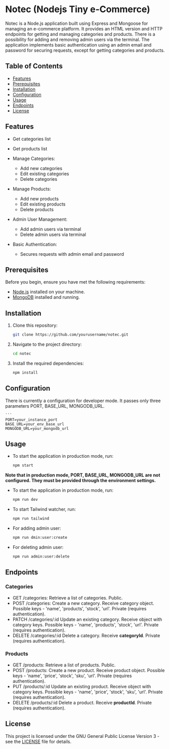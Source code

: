 # Notec (Nodejs Tiny e-Commerce)

Notec is a Node.js application built using Express and Mongoose for managing an e-commerce platform. It provides an HTML version and HTTP endpoints for getting and managing categories and products. There is a possibility for adding and removing admin users via the terminal. The application implements basic authentication using an admin email and password for securing requests, except for getting categories and products.

## Table of Contents

- [Features](#features)
- [Prerequisites](#prerequisites)
- [Installation](#installation)
- [Configuration](#configuration)
- [Usage](#usage)
- [Endpoints](#endpoints)
- [License](#license)

## Features

- Get categories list

- Get products list

- Manage Categories:
  - Add new categories
  - Edit existing categories
  - Delete categories

- Manage Products:
  - Add new products
  - Edit existing products
  - Delete products

- Admin User Management:
  - Add admin users via terminal
  - Delete admin users via terminal

- Basic Authentication:
  - Secures requests with admin email and password
 
## Prerequisites

Before you begin, ensure you have met the following requirements:

- [Node.js](https://nodejs.org/) installed on your machine.
- [MongoDB](https://www.mongodb.com/) installed and running.

## Installation

1. Clone this repository:

   ```bash
   git clone https://github.com/yourusername/notec.git

2. Navigate to the project directory:

    ```bash
    cd notec

3. Install the required dependencies:

     ```bash
     npm install

## Configuration

There is currently a configuration for developer mode. It passes only three parameters PORT, BASE_URL, MONGODB_URL.

    ```
    PORT=your_instance_port
    BASE_URL=your_env_base_url
    MONGODB_URL=your_mongodb_url

## Usage

- To start the application in production mode, run:

    ```bash
    npm start

**Note that in production mode, PORT, BASE_URL, MONGODB_URL are not configured. They must be provided through the environment settings.**

- To start the application in production mode, run:

    ```bash
    npm run dev

- To start Tailwind watcher, run:

    ```bash
    npm run tailwind

- For adding admin user:

    ```bash
    npm run dmin:user:create

- For deleting admin user:

    ```bash
    npm run admin:user:delete

## Endpoints

### Categories

- GET /categories: Retrieve a list of categories. Public.
- POST /categories: Create a new category. Receive category object. Possible keys - 'name', 'products', 'stock', 'url'. Private (requires authentication).
- PATCH /categories/:id Update an existing category. Receive object with category keys. Possible keys - 'name', 'products', 'stock', 'url'. Private (requires authentication).
- DELETE /categories/:id Delete a category. Receive **categoryId**. Private (requires authentication).

### Products

- GET /products: Retrieve a list of products. Public.
- POST /products: Create a new product. Receive product object. Possible keys - 'name', 'price', 'stock', 'sku', 'url'. Private (requires authentication).
- PUT /products/:id Update an existing product. Receive object with category keys. Possible keys - 'name', 'price', 'stock', 'sku', 'url'. Private (requires authentication).
- DELETE /products/:id Delete a product. Receive **productId**. Private (requires authentication).

## License

This project is licensed under the GNU General Public License Version 3 - see the [LICENSE](LICENSE) file for details.